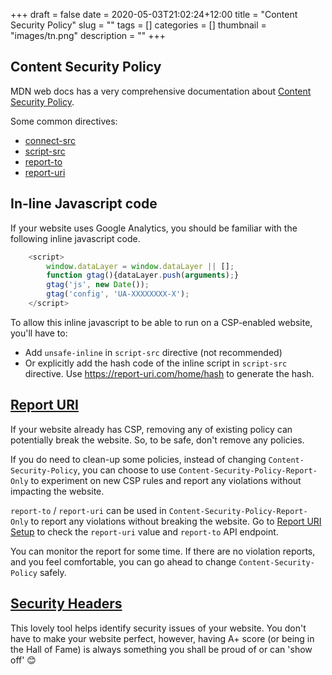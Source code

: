 +++ 
draft = false
date = 2020-05-03T21:02:24+12:00
title = "Content Security Policy"
slug = "" 
tags = []
categories = []
thumbnail = "images/tn.png"
description = ""
+++

## Content Security Policy
MDN web docs has a very comprehensive documentation about [Content Security Policy](https://developer.mozilla.org/en-US/docs/Web/HTTP/Headers/Content-Security-Policy).

Some common directives:
* [connect-src](https://developer.mozilla.org/en-US/docs/Web/HTTP/Headers/Content-Security-Policy/connect-src)
* [script-src](https://developer.mozilla.org/en-US/docs/Web/HTTP/Headers/Content-Security-Policy/script-src)
* [report-to](https://developer.mozilla.org/en-US/docs/Web/HTTP/Headers/Content-Security-Policy/report-to)
* [report-uri](https://developer.mozilla.org/en-US/docs/Web/HTTP/Headers/Content-Security-Policy/report-uri)

## In-line Javascript code
If your website uses Google Analytics, you should be familiar with the following inline javascript code.
```javascript
    <script>
        window.dataLayer = window.dataLayer || [];
        function gtag(){dataLayer.push(arguments);}
        gtag('js', new Date());
        gtag('config', 'UA-XXXXXXXX-X');
    </script>
```
To allow this inline javascript to be able to run on a CSP-enabled website, you'll have to:
* Add `unsafe-inline` in `script-src` directive (not recommended)
* Or explicitly add the hash code of the inline script in `script-src` directive. Use https://report-uri.com/home/hash to generate the hash.

## [Report URI](https://report-uri.com/)
If your website already has CSP, removing any of existing policy can potentially break the website. So, to be safe, don't remove any policies.

If you do need to clean-up some policies, instead of changing `Content-Security-Policy`, you can choose to use `Content-Security-Policy-Report-Only` to experiment on new CSP rules and report any violations without impacting the website.

`report-to` / `report-uri` can be used in `Content-Security-Policy-Report-Only` to report any violations without breaking the website. Go to [Report URI Setup](https://report-uri.com/account/setup/) to check the `report-uri` value and `report-to` API endpoint.

You can monitor the report for some time. If there are no violation reports, and you feel comfortable, you can go ahead to change `Content-Security-Policy` safely.

## [Security Headers](https://securityheaders.com/)
This lovely tool helps identify security issues of your website. You don't have to make your website perfect, however, having A+ score (or being in the Hall of Fame) is always something you shall be proud of or can 'show off' 😊

